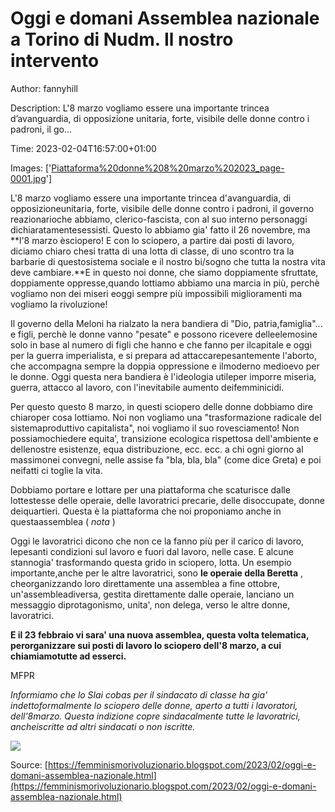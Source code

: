 # Oggi e domani Assemblea nazionale a Torino di Nudm. Il nostro intervento

Author: fannyhill

Description: L'8 marzo vogliamo essere una importante trincea d’avanguardia, di opposizione
unitaria, forte, visibile delle donne contro i padroni, il go...

Time: 2023-02-04T16:57:00+01:00

Images: ['[Piattaforma%20donne%208%20marzo%202023_page-0001.jpg](https://blogger.googleusercontent.com/img/b/R29vZ2xl/AVvXsEib6wbAYJhzULp3LVmmKTDQasFN9xf_zB7SPKyf4tz_C9NR9b2rShwwGM6CuF2cgRd5lZCu1JUNC-ThdpV8qYCHhcUcvdksLzb7EXtfA1ArVjMgdBQ_a-ypop35MIwzLXnJHprkfeFnYhq6W74xdMRxRYr21zFzH8zFeqeDPLQdr9vg-_kOn-IKukVg/w492-h640/Piattaforma%20donne%208%20marzo%202023_page-0001.jpg)']

<!--METADATA-->

L'8 marzo vogliamo essere una importante trincea d'avanguardia, di opposizioneunitaria, forte, visibile delle donne contro i padroni, il governo reazionarioche abbiamo, clerico-fascista, con al suo interno personaggi dichiaratamentesessisti. Questo lo abbiamo gia' fatto il 26 novembre, ma **l'8 marzo èsciopero! E con lo sciopero, a partire dai posti di lavoro, diciamo chiaro chesi tratta di una lotta di classe, di uno scontro tra la barbarie di questosistema sociale e il nostro bi/sogno che tutta la nostra vita deve cambiare.**E in questo noi donne, che siamo doppiamente sfruttate, doppiamente oppresse,quando lottiamo abbiamo una marcia in più, perchè vogliamo non dei miseri eoggi sempre più impossibili miglioramenti ma vogliamo la rivoluzione!

Il governo della Meloni ha rialzato la nera bandiera di "Dio, patria,famiglia"... e figli, perchè le donne vanno "pesate" e possono ricevere delleelemosine solo in base al numero di figli che hanno e che fanno per ilcapitale e oggi per la guerra imperialista, e si prepara ad attaccarepesantemente l'aborto, che accompagna sempre la doppia oppressione e ilmoderno medioevo per le donne. Oggi questa nera bandiera è l'ideologia utileper imporre miseria, guerra, attacco al lavoro, con l'inevitabile aumento deifemminicidi.

Per questo questo 8 marzo, in questi sciopero delle donne dobbiamo dire chiaroper cosa lottiamo. Noi non vogliamo una "trasformazione radicale del sistemaproduttivo capitalista", noi vogliamo il suo rovesciamento! Non possiamochiedere equita', transizione ecologica rispettosa dell'ambiente e dellenostre esistenze, equa distribuzione, ecc. ecc. a chi ogni giorno al massimonei convegni, nelle assise fa "bla, bla, bla" (come dice Greta) e poi neifatti ci toglie la vita.

Dobbiamo portare e lottare per una piattaforma che scaturisce dalle lottestesse delle operaie, delle lavoratrici precarie, delle disoccupate, donne deiquartieri. Questa è la piattaforma che noi proponiamo anche in questaassemblea ( _nota_ )

Oggi le lavoratrici dicono che non ce la fanno più per il carico di lavoro, lepesanti condizioni sul lavoro e fuori dal lavoro, nelle case. E alcune stannogia' trasformando questa grido in sciopero, lotta. Un esempio importante,anche per le altre lavoratrici, sono **le operaie della Beretta** , cheorganizzando loro direttamente una assemblea a fine ottobre, un'assembleadiversa, gestita direttamente dalle operaie, lanciano un messaggio diprotagonismo, unita', non delega, verso le altre donne, lavoratrici.

**E il 23 febbraio vi sara' una nuova assemblea, questa volta telematica, perorganizzare sui posti di lavoro lo sciopero dell'8 marzo, a cui chiamiamotutte ad esserci.**

MFPR

_Informiamo che lo Slai cobas per il sindacato di classe ha gia' indettoformalmente lo sciopero delle donne, aperto a tutti i lavoratori, dell'8marzo. Questa indizione copre sindacalmente tutte le lavoratrici, ancheiscritte ad altri sindacati o non iscritte._



[![](../Images/2023-02-04T16:57:00+01:00/Piattaforma%20donne%208%20marzo%202023_page-0001.jpg)](https://blogger.googleusercontent.com/img/b/R29vZ2xl/AVvXsEib6wbAYJhzULp3LVmmKTDQasFN9xf_zB7SPKyf4tz_C9NR9b2rShwwGM6CuF2cgRd5lZCu1JUNC-ThdpV8qYCHhcUcvdksLzb7EXtfA1ArVjMgdBQ_a-ypop35MIwzLXnJHprkfeFnYhq6W74xdMRxRYr21zFzH8zFeqeDPLQdr9vg-_kOn-IKukVg/s1460/Piattaforma%20donne%208%20marzo%202023_page-0001.jpg)







Source: [https://femminismorivoluzionario.blogspot.com/2023/02/oggi-e-domani-assemblea-nazionale.html](https://femminismorivoluzionario.blogspot.com/2023/02/oggi-e-domani-assemblea-nazionale.html)